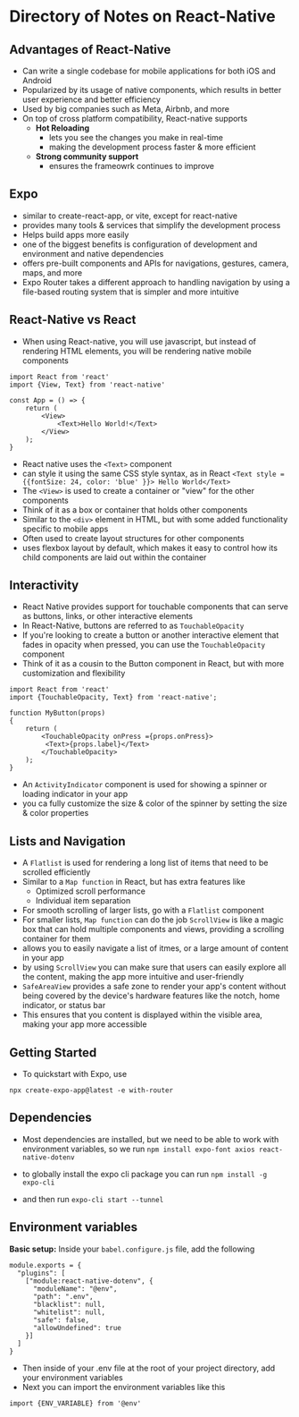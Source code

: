 # Directory of Notes on React-Native
## Advantages of React-Native
- Can write a single codebase for mobile applications for both iOS and Android
- Popularized by its usage of native components, which results in better user experience and better efficiency
- Used by big companies such as Meta, Airbnb, and more
- On top of cross platform compatibility, React-native supports
    - **Hot Reloading**
       - lets you see the changes you make in real-time
       - making the development process faster & more efficient
    - **Strong community support**
        - ensures the frameowrk continues to improve
## Expo
- similar to create-react-app, or vite, except for react-native
- provides many tools & services that simplify the development process
- Helps build apps more easily
- one of the biggest benefits is configuration of development and environment and native dependencies
- offers pre-built components and APIs for navigations, gestures, camera, maps, and more
- Expo Router takes a different approach to handling navigation by using a file-based routing system that is simpler and more intuitive

## React-Native vs React
- When using React-native, you will use javascript, but instead of rendering HTML elements, you will be rendering native mobile components
```
import React from 'react'
import {View, Text} from 'react-native'

const App = () => {
    return (
        <View>
            <Text>Hello World!</Text>
        </View>
    );
}
``` 
- React native uses the `<Text>` component 
- can style it using the same CSS style syntax, as in React
`<Text
 style = {{fontSize: 24, color: 'blue' }}> Hello World</Text>
`
- The `<View>` is used to create a container or "view" for the other components
- Think of it as a box or container that holds other components
- Similar to the `<div>` element in HTML, but with some added functionality specific to mobile apps
- Often used to create layout structures for other components
- uses flexbox layout by default, which makes it easy to control how its child components are laid out within the container
## Interactivity
- React Native provides support for touchable components that can serve as buttons, links, or other interactive elements
- In React-Native, buttons are referred to as `TouchableOpacity`
- If you're looking to create a button or another interactive element that fades in opacity when pressed, you can use the `TouchableOpacity` component
- Think of it as a cousin to the Button component in React, but with more customization and flexibility
```
import React from 'react'
import {TouchableOpacity, Text} from 'react-native';

function MyButton(props)
{
    return (
        <TouchableOpacity onPress ={props.onPress}>
         <Text>{props.label}</Text>
        </TouchableOpacity>
    );
}
```

- An `ActivityIndicator` component is used for showing a spinner or loading indicator in your app
- you ca fully customize the size & color of the spinner by setting the size & color properties

## Lists and Navigation
- A `Flatlist` is used for rendering a long list of items that need to be scrolled efficiently
- Similar to a `Map function` in React, but has extra features like
    - Optimized scroll performance
    - Individual item separation
- For smooth scrolling of larger lists, go with a `Flatlist` component
- For smaller lists, `Map function` can do the job
`ScrollView` is like a magic box that can hold multiple components and views, providing a scrolling container for them
- allows you to easily navigate a list of itmes, or a large amount of content in your app
- by using `ScrollView` you can make sure that users can easily explore all the content, making the app more intuitive and user-friendly
- `SafeAreaView` provides a safe zone to render your app's content without being covered by the device's hardware features like the notch, home indicator, or status bar
- This ensures that you content is displayed within the visible area, making your app more accessible

## Getting Started
- To quickstart with Expo, use

`npx create-expo-app@latest -e with-router`

## Dependencies 
- Most dependencies are installed, but we need to be able to work with
environment variables, so we run 
`npm install expo-font axios react-native-dotenv`

- to globally install the expo cli package you can run 
`npm install -g expo-cli`

- and then run `expo-cli start --tunnel`

## Environment variables

**Basic setup:**
Inside your `babel.configure.js` file, add the following
```
module.exports = {
  "plugins": [
    ["module:react-native-dotenv", {
      "moduleName": "@env",
      "path": ".env",
      "blacklist": null,
      "whitelist": null,
      "safe": false,
      "allowUndefined": true
    }]
  ]
}
```
- Then inside of your .env file at the root of your project directory, add your environment variables
- Next you can import the environment variables like this
```
import {ENV_VARIABLE} from '@env'
```